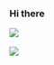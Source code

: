 ### Hi there

<div>
  <img align="center" src="https://github-readme-stats.vercel.app/api?username=fkostya&show_icons=true&theme=dark&count_private=true&custom_title=Kostya's%20GitHub%20Stats" />
<div/>
  <br/>
<div>
  <img align="left" src="https://komarev.com/ghpvc/?username=fkostya&style=for-the-badge"  />
</div
